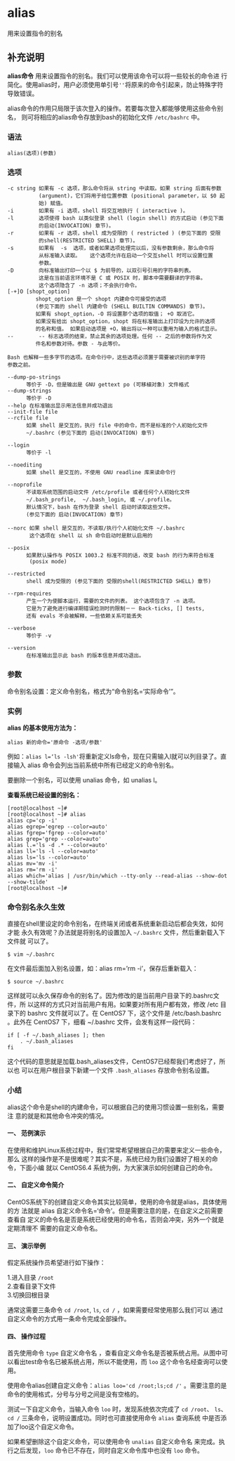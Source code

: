 alias
===

用来设置指令的别名

## 补充说明

**alias命令** 用来设置指令的别名。我们可以使用该命令可以将一些较长的命令进
行简化。使用alias时，用户必须使用单引号`''`将原来的命令引起来，防止特殊字符
导致错误。

alias命令的作用只局限于该次登入的操作。若要每次登入都能够使用这些命令别名，
则可将相应的alias命令存放到bash的初始化文件 `/etc/bashrc` 中。

### 语法  

```shell
alias(选项)(参数)
```

### 选项  

```shell
-c string 如果有 -c 选项，那么命令将从 string 中读取。如果 string 后面有参数
          (argument)，它们将用于给位置参数 (positional parameter，以 $0 起
          始) 赋值。
-i        如果有 -i 选项，shell 将交互地执行 ( interactive )。
-l        选项使得 bash 以类似登录 shell (login shell) 的方式启动 (参见下面
          的启动(INVOCATION) 章节)。
-r        如果有 -r 选项，shell 成为受限的 ( restricted ) (参见下面的 受限
          的shell(RESTRICTED SHELL) 章节)。
-s        如果有  -s  选项，或者如果选项处理完以后，没有参数剩余，那么命令将
          从标准输入读取。   这个选项允许在启动一个交互shell 时可以设置位置
          参数。
-D        向标准输出打印一个以 $ 为前导的，以双引号引用的字符串列表。    
          这是在当前语言环境不是 C 或 POSIX 时，脚本中需要翻译的字符串。 
          这个选项隐含了 -n 选项；不会执行命令。
[-+]O [shopt_option]
         shopt_option 是一个 shopt 内建命令可接受的选项  
         (参见下面的 shell 内建命令 (SHELL BUILTIN COMMANDS) 章节)。
         如果有 shopt_option，-O 将设置那个选项的取值； +O 取消它。    
         如果没有给出 shopt_option，shopt 将在标准输出上打印设为允许的选项
         的名称和值。 如果启动选项是 +O，输出将以一种可以重用为输入的格式显示。
--        -- 标志选项的结束，禁止其余的选项处理。任何 -- 之后的参数将作为文
         件名和参数对待。参数 - 与此等价。

Bash 也解释一些多字节的选项。在命令行中，这些选项必须置于需要被识别的单字符
参数之前。

--dump-po-strings
      等价于 -D，但是输出是 GNU gettext po (可移植对象) 文件格式
--dump-strings
      等价于 -D
--help 在标准输出显示用法信息并成功退出
--init-file file
--rcfile file
      如果 shell 是交互的，执行 file 中的命令，而不是标准的个人初始化文件 
      ~/.bashrc (参见下面的 启动(INVOCATION) 章节)

--login
      等价于 -l

--noediting
      如果 shell 是交互的，不使用 GNU readline 库来读命令行

--noprofile
      不读取系统范围的启动文件 /etc/profile 或者任何个人初始化文件  
      ~/.bash_profile,  ~/.bash_login, 或 ~/.profile。
      默认情况下，bash 在作为登录 shell 启动时读取这些文件。
      (参见下面的 启动(INVOCATION) 章节)

--norc 如果 shell 是交互的，不读取/执行个人初始化文件 ~/.bashrc 
       这个选项在 shell 以 sh 命令启动时是默认启用的

--posix
      如果默认操作与 POSIX 1003.2 标准不同的话，改变 bash 的行为来符合标准
       (posix mode)

--restricted
      shell 成为受限的 (参见下面的 受限的shell(RESTRICTED SHELL) 章节)

--rpm-requires
      产生一个为使脚本运行，需要的文件的列表。 这个选项包含了 -n 选项。 
      它是为了避免进行编译期错误检测时的限制－－ Back‐ticks, [] tests,
      还有 evals 不会被解释，一些依赖关系可能丢失

--verbose
      等价于 -v

--version
      在标准输出显示此 bash 的版本信息并成功退出。
```

### 参数  

命令别名设置：定义命令别名，格式为“命令别名=‘实际命令’”。

### 实例  

**alias 的基本使用方法为：** 

```
alias 新的命令='原命令 -选项/参数'
```

例如：`alias l=‘ls -lsh'`将重新定义ls命令，现在只需输入l就可以列目录了。直
接输入 alias 命令会列出当前系统中所有已经定义的命令别名。

要删除一个别名，可以使用 unalias 命令，如 unalias l。

**查看系统已经设置的别名：** 

```shell
[root@localhost ~]# 
[root@localhost ~]# alias
alias cp='cp -i'
alias egrep='egrep --color=auto'
alias fgrep='fgrep --color=auto'
alias grep='grep --color=auto'
alias l.='ls -d .* --color=auto'
alias ll='ls -l --color=auto'
alias ls='ls --color=auto'
alias mv='mv -i'
alias rm='rm -i'
alias which='alias | /usr/bin/which --tty-only --read-alias --show-dot --show-tilde'
[root@localhost ~]# 

```
### 命令别名永久生效

直接在shell里设定的命令别名，在终端关闭或者系统重新启动后都会失效，如何才能
永久有效呢？办法就是将别名的设置加入 `~/.bashrc` 文件，然后重新载入下文件就
可以了。

```shell
$ vim ~/.bashrc
```
在文件最后面加入别名设置，如：alias rm=’rm -i’，保存后重新载入：

```shell
$ source ~/.bashrc
```

这样就可以永久保存命令的别名了。因为修改的是当前用户目录下的.bashrc文件，所
以这样的方式只对当前用户有用。如果要对所有用户都有效，修改 /etc 目录下的 
bashrc 文件就可以了。在 CentOS7 下，这个文件是 /etc/bash.bashrc 。此外在
CentOS7 下，细看 ~/.bashrc 文件，会发有这样一段代码：

```shell
if [ -f ~/.bash_aliases ]; then
    . ~/.bash_aliases
fi
```

这个代码的意思就是加载.bash_aliases文件，CentOS7已经帮我们考虑好了，所以也
可以在用户根目录下新建一个文件 `.bash_aliases` 存放命令别名设置。

### 小结

alias这个命令是shell的内建命令，可以根据自己的使用习惯设置一些别名，需要注
意的就是和其他命令冲突的情况。


#### 一、 范例演示

在使用和维护Linux系统过程中，我们常常希望根据自己的需要来定义一些命令，那么
这样的操作是不是很难呢？其实不是，系统已经为我们设置好了相关的命令，下面小编
就以 CentOS6.4 系统为例，为大家演示如何创建自己的命令。

#### 二、 自定义命令简介

CentOS系统下的创建自定义命令其实比较简单，使用的命令就是alias，具体使用的方
法就是 alias 自定义命令名=‘命令’。但是需要注意的是，在自定义之前需要查看自
定义的命令名是否是系统已经使用的命令名，否则会冲突，另外一个就是定期清理不
需要的自定义命令名。


#### 三、 演示举例

假定系统操作员希望进行如下操作：

1.进入目录 `/root`  
2.查看目录下文件  
3.切换回根目录  
 
通常这需要三条命令 `cd /root`, `ls`, `cd /` ，如果需要经常使用那么我们可以
通过自定义命令的方式用一条命令完成全部操作。

#### 四、 操作过程


首先使用命令 `type` 自定义命令名 ，查看自定义命令名是否被系统占用。从图中可
以看出test命令名已被系统占用，所以不能使用，而 `loo` 这个命令名经查询可以使
用。

使用命令alias创建自定义命令：`alias loo='cd /root;ls;cd /'` 。需要注意的是
命令的使用格式，分号与分号之间是没有空格的。

测试一下自定义命令，当输入命令 `loo` 时，发现系统依次完成了 `cd /root`、
`ls`、`cd /` 三条命令，说明设置成功。同时也可直接使用命令 `alias` 查询系统
中是否添加了loo这个自定义命令。

如果希望删除这个自定义命令，可以使用命令 `unalias` 自定义命令名 来完成。执
行之后发现，`loo` 命令已不存在，同时自定义命令库中也没有 `loo` 命令。


<!-- Linux命令行搜索引擎：https://jaywcjlove.github.io/linux-command/ -->
